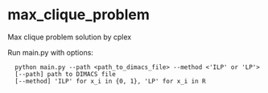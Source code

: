 # max_clique_problem
Max clique problem solution by cplex

Run main.py with options:
```
  python main.py --path <path_to_dimacs_file> --method <'ILP' or 'LP'>
  [--path] path to DIMACS file
  [--method] 'ILP' for x_i in {0, 1}, 'LP' for x_i in R
```
